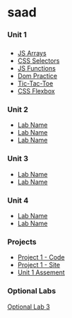 # saad

### Unit 1

###

- [JS Arrays](https://git.generalassemb.ly/jsckhan/sei-55-submissions/blob/main/unit-1/lab-js-arrays/soln.js)
- [CSS Selectors](https://git.generalassemb.ly/jsckhan/sei-55-submissions/tree/main/unit-1/lab-css-selectors)
- [JS Functions](https://git.generalassemb.ly/jsckhan/sei-55-submissions/blob/main/unit-1/lab-js-functions/soln.js)
- [Dom Practice](https://git.generalassemb.ly/jsckhan/sei-55-submissions/tree/main/unit-1/lab-dom-practice)
- [Tic-Tac-Toe](https://git.generalassemb.ly/jsckhan/sei-55-submissions/tree/main/unit-1/lab-tic-tac-toe)
- [CSS Flexbox](https://git.generalassemb.ly/jsckhan/sei-55-submissions/tree/main/unit-1/lab-css-flexbox-grid)
  <!-- Yes, you can use html tags in markdown! -->

### Unit 2

- [Lab Name](link-to-lab)
- [Lab Name](link-to-lab)
- [Lab Name](link-to-lab)

### Unit 3

- [Lab Name](link-to-lab)
- [Lab Name](link-to-lab)

### Unit 4

- [Lab Name](link-to-lab)
- [Lab Name](link-to-lab)

### Projects

- [Project 1 - Code](link)
- [Project 1 - Site](deployed-link)
- [Unit 1 Assement](link)

### Optional Labs

<a href="link-to-optional-lab">Optional Lab 3</a>
